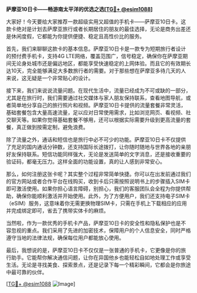 **萨摩亚10日卡——畅游南太平洋的优选之选[[TG💪+ @esim1088](https://t.me/s/esim1088)]**

大家好！今天要给大家推荐一款超级实用又超值的手机卡——萨摩亚10日卡。这款卡绝对是计划去萨摩亚旅行或者长期居住的朋友的最佳选择，无论是商务出差还是休闲度假，它都能为你提供便捷、稳定且高性价比的服务。

首先，我们来聊聊这款卡的基本信息。萨摩亚10日卡是一款专为短期旅行者设计的预付费手机卡，支持4G LTE网络，覆盖范围广，信号稳定，确保你在萨摩亚期间无论身处城市还是偏远地区，都能享受快速稳定的上网体验。而且它的有效期长达10天，完全能够满足大多数旅行者的需要。对于那些想在萨摩亚多待几天的人来说，这无疑是一个非常贴心的设计。

接下来，我们来说说流量问题。在现代生活中，流量已经成为不可或缺的一部分，尤其是在旅行时，我们需要通过社交媒体与家人朋友保持联系，查看地图导航，或者简单地分享自己的旅行照片和视频。萨摩亚10日卡提供的流量套餐非常灵活，基础套餐包含大量高速流量，足以应对日常使用需求，比如浏览网页、看视频、社交聊天等。如果你觉得基础套餐不够用，还可以根据实际需要升级到更高流量的套餐，真正做到按需定制，避免浪费。

除了流量之外，通话和短信也是旅行中必不可少的功能。萨摩亚10日卡不仅提供了充足的国内通话分钟数，还支持国际长途拨打，让你随时随地与世界各地的亲朋好友保持联系。短信功能同样强大，无论是发送简单的文字消息，还是接收重要的验证码，都毫无压力。这样全面的功能设置，真的让人感到非常安心。

那么，如何注册这张卡呢？其实整个过程非常简单快捷。你可以在出发前通过我们的官方网站或者合作平台在线购买，收到卡后只需按照说明书上的步骤插入SIM卡即可激活使用。如果你担心语言障碍，别担心，我们的客服团队会全程为你提供帮助，确保你能顺利激活并开始使用。此外，为了方便用户，我们还支持电子SIM卡（eSIM）服务，这意味着你无需更换物理SIM卡，只需在手机上下载相应的应用并完成绑定即可，省去了携带实体卡的麻烦。

当然啦，作为一款优秀的手机卡产品，萨摩亚10日卡的安全性和隐私保护也是不容忽视的重点。我们采用了先进的加密技术，保障用户的个人信息安全，同时严格遵守当地的法律法规，确保每位用户都能放心使用。

最后，我想说的是，萨摩亚10日卡不仅仅是一张普通的手机卡，它更像是你的旅行助手。它能帮你解决通信问题，让你在异国他乡也能轻松自如地处理工作或享受生活。无论是寻找美食、探索景点，还是记录下每一个精彩瞬间，它都会是你旅途中最可靠的伙伴。

[[TG💪+ @esim1088](https://t.me/s/esim1088) ![Image](https://i.postimg.cc/4NQfJmqS/Snipaste-2025-05-13-00-14-12.png)]